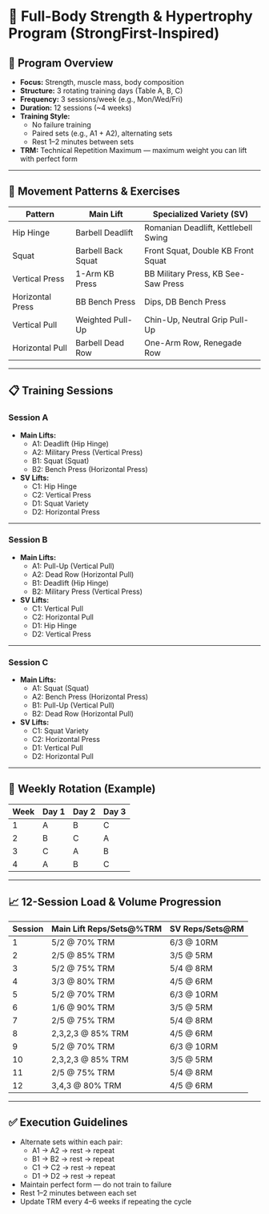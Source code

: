 # 💪 Full-Body Strength & Hypertrophy Program (StrongFirst-Inspired)

## 🧱 Program Overview

* **Focus:** Strength, muscle mass, body composition
* **Structure:** 3 rotating training days (Table A, B, C)
* **Frequency:** 3 sessions/week (e.g., Mon/Wed/Fri)
* **Duration:** 12 sessions (~4 weeks)
* **Training Style:**
  * No failure training
  * Paired sets (e.g., A1 + A2), alternating sets
  * Rest 1–2 minutes between sets
* **TRM:** Technical Repetition Maximum — maximum weight you can lift with perfect form

---

## 🧩 Movement Patterns & Exercises

| Pattern          | Main Lift          | Specialized Variety (SV)            |
| ---------------- | ------------------ | ----------------------------------- |
| Hip Hinge        | Barbell Deadlift   | Romanian Deadlift, Kettlebell Swing |
| Squat            | Barbell Back Squat | Front Squat, Double KB Front Squat  |
| Vertical Press   | 1-Arm KB Press     | BB Military Press, KB See-Saw Press |
| Horizontal Press | BB Bench Press     | Dips, DB Bench Press                |
| Vertical Pull    | Weighted Pull-Up   | Chin-Up, Neutral Grip Pull-Up       |
| Horizontal Pull  | Barbell Dead Row   | One-Arm Row, Renegade Row           |

---

## 📋 Training Sessions

### **Session A**

* **Main Lifts:**
  * A1: Deadlift (Hip Hinge)
  * A2: Military Press (Vertical Press)
  * B1: Squat (Squat)
  * B2: Bench Press (Horizontal Press)
* **SV Lifts:**
  * C1: Hip Hinge
  * C2: Vertical Press
  * D1: Squat Variety
  * D2: Horizontal Press

---

### **Session B**

* **Main Lifts:**
  * A1: Pull-Up (Vertical Pull)
  * A2: Dead Row (Horizontal Pull)
  * B1: Deadlift (Hip Hinge)
  * B2: Military Press (Vertical Press)
* **SV Lifts:**
  * C1: Vertical Pull
  * C2: Horizontal Pull
  * D1: Hip Hinge
  * D2: Vertical Press

---

### **Session C**

* **Main Lifts:**
  * A1: Squat (Squat)
  * A2: Bench Press (Horizontal Press)
  * B1: Pull-Up (Vertical Pull)
  * B2: Dead Row (Horizontal Pull)
* **SV Lifts:**
  * C1: Squat Variety
  * C2: Horizontal Press
  * D1: Vertical Pull
  * D2: Horizontal Pull

---

## 🔁 Weekly Rotation (Example)

| Week | Day 1 | Day 2 | Day 3 |
| ---- | ----- | ----- | ----- |
| 1    | A     | B     | C     |
| 2    | B     | C     | A     |
| 3    | C     | A     | B     |
| 4    | A     | B     | C     |

---

## 📈 12-Session Load & Volume Progression

| Session | Main Lift Reps/Sets@%TRM | SV Reps/Sets@RM |
| ------- | ------------------------ | --------------- |
| 1       | 5/2 @ 70% TRM            | 6/3 @ 10RM      |
| 2       | 2/5 @ 85% TRM            | 3/5 @ 5RM       |
| 3       | 5/2 @ 75% TRM            | 5/4 @ 8RM       |
| 4       | 3/3 @ 80% TRM            | 4/5 @ 6RM       |
| 5       | 5/2 @ 70% TRM            | 6/3 @ 10RM      |
| 6       | 1/6 @ 90% TRM            | 3/5 @ 5RM       |
| 7       | 2/5 @ 75% TRM            | 5/4 @ 8RM       |
| 8       | 2,3,2,3 @ 85% TRM        | 4/5 @ 6RM       |
| 9       | 5/2 @ 70% TRM            | 6/3 @ 10RM      |
| 10      | 2,3,2,3 @ 85% TRM        | 3/5 @ 5RM       |
| 11      | 2/5 @ 75% TRM            | 5/4 @ 8RM       |
| 12      | 3,4,3 @ 80% TRM          | 4/5 @ 6RM       |

---

## ✅ Execution Guidelines

* Alternate sets within each pair:
  * A1 → A2 → rest → repeat
  * B1 → B2 → rest → repeat
  * C1 → C2 → rest → repeat
  * D1 → D2 → rest → repeat
* Maintain perfect form — do not train to failure
* Rest 1–2 minutes between each set
* Update TRM every 4–6 weeks if repeating the cycle
